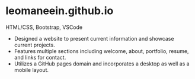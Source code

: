 # leomaneein.github.io
HTML/CSS, Bootstrap, VSCode
<ul>
  <li>Designed a website to present current information and showcase current projects.</li>
  <li>Features multiple sections including welcome, about, portfolio, resume, and links for contact.</li>
  <li>Utilizes a GitHub pages domain and incorporates a desktop as well as a mobile layout.</li>
</ul>
